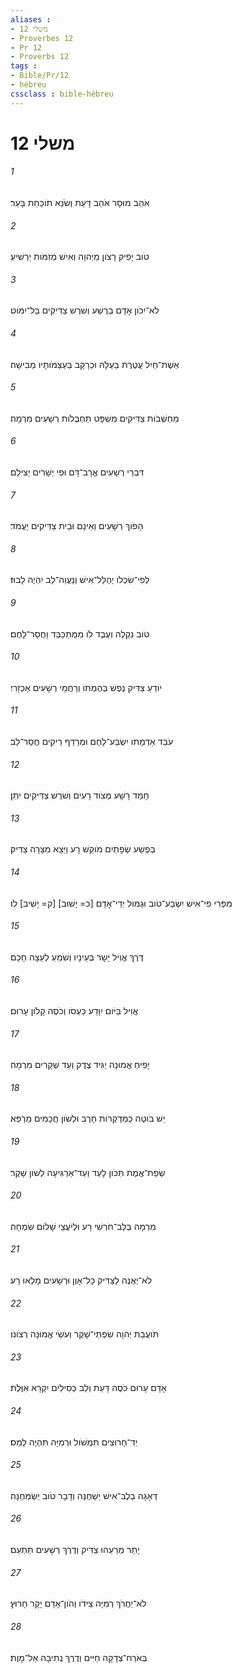 ```yaml
---
aliases : 
- משלי 12
- Proverbes 12
- Pr 12
- Proverbs 12
tags : 
- Bible/Pr/12
- hébreu
cssclass : bible-hébreu
---
```


# משלי 12

###### 1
אֹהֵב מוּסָר אֹהֵב דָּעַת וְשֹׂנֵא תֹוכַחַת בָּעַר׃
###### 2
טֹוב יָפִיק רָצֹון מֵיְהוָה וְאִישׁ מְזִמֹּות יַרְשִׁיעַ׃
###### 3
לֹא־יִכֹּון אָדָם בְּרֶשַׁע וְשֹׁרֶשׁ צַדִּיקִים בַּל־יִמֹּוט׃
###### 4
אֵשֶׁת־חַיִל עֲטֶרֶת בַּעְלָהּ וּכְרָקָב בְּעַצְמֹותָיו מְבִישָׁה׃
###### 5
מַחְשְׁבֹות צַדִּיקִים מִשְׁפָּט תַּחְבֻּלֹות רְשָׁעִים מִרְמָה׃
###### 6
דִּבְרֵי רְשָׁעִים אֱרָב־דָּם וּפִי יְשָׁרִים יַצִּילֵם׃
###### 7
הָפֹוךְ רְשָׁעִים וְאֵינָם וּבֵית צַדִּיקִים יַעֲמֹד׃
###### 8
לְפִי־שִׂכְלֹו יְהֻלַּל־אִישׁ וְנַעֲוֵה־לֵב יִהְיֶה לָבוּז׃
###### 9
טֹוב נִקְלֶה וְעֶבֶד לֹו מִמְּתַכַּבֵּד וַחֲסַר־לָחֶם׃
###### 10
יֹודֵעַ צַדִּיק נֶפֶשׁ בְּהֶמְתֹּו וְרַחֲמֵי רְשָׁעִים אַכְזָרִי׃
###### 11
עֹבֵד אַדְמָתֹו יִשְׂבַּע־לָחֶם וּמְרַדֵּף רֵיקִים חֲסַר־לֵב׃
###### 12
חָמַד רָשָׁע מְצֹוד רָעִים וְשֹׁרֶשׁ צַדִּיקִים יִתֵּן׃
###### 13
בְּפֶשַׁע שְׂפָתַיִם מֹוקֵשׁ רָע וַיֵּצֵא מִצָּרָה צַדִּיק׃
###### 14
מִפְּרִי פִי־אִישׁ יִשְׂבַּע־טֹוב וּגְמוּל יְדֵי־אָדָם [כ= יָשׁוּב] [ק= יָשִׁיב] לֹו׃
###### 15
דֶּרֶךְ אֱוִיל יָשָׁר בְּעֵינָיו וְשֹׁמֵעַ לְעֵצָה חָכָם׃
###### 16
אֱוִיל בַּיֹּום יִוָּדַע כַּעְסֹו וְכֹסֶה קָלֹון עָרוּם׃
###### 17
יָפִיחַ אֱמוּנָה יַגִּיד צֶדֶק וְעֵד שְׁקָרִים מִרְמָה׃
###### 18
יֵשׁ בֹּוטֶה כְּמַדְקְרֹות חָרֶב וּלְשֹׁון חֲכָמִים מַרְפֵּא׃
###### 19
שְׂפַת־אֱמֶת תִּכֹּון לָעַד וְעַד־אַרְגִּיעָה לְשֹׁון שָׁקֶר׃
###### 20
מִרְמָה בְּלֶב־חֹרְשֵׁי רָע וּלְיֹעֲצֵי שָׁלֹום שִׂמְחָה׃
###### 21
לֹא־יְאֻנֶּה לַצַּדִּיק כָּל־אָוֶן וּרְשָׁעִים מָלְאוּ רָע׃
###### 22
תֹּועֲבַת יְהוָה שִׂפְתֵי־שָׁקֶר וְעֹשֵׂי אֱמוּנָה רְצֹונֹו׃
###### 23
אָדָם עָרוּם כֹּסֶה דָּעַת וְלֵב כְּסִילִים יִקְרָא אִוֶּלֶת׃
###### 24
יַד־חָרוּצִים תִּמְשֹׁול וּרְמִיָּה תִּהְיֶה לָמַס׃
###### 25
דְּאָגָה בְלֶב־אִישׁ יַשְׁחֶנָּה וְדָבָר טֹוב יְשַׂמְּחֶנָּה׃
###### 26
יָתֵר מֵרֵעֵהוּ צַדִּיק וְדֶרֶךְ רְשָׁעִים תַּתְעֵם׃
###### 27
לֹא־יַחֲרֹךְ רְמִיָּה צֵידֹו וְהֹון־אָדָם יָקָר חָרוּץ׃
###### 28
בְּאֹרַח־צְדָקָה חַיִּים וְדֶרֶךְ נְתִיבָה אַל־מָוֶת׃
